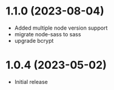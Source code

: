 # 1.1.0 (2023-08-04)
- Added multiple node version support
- migrate node-sass to sass
- upgrade bcrypt 

<!-- CHANGELOG SPLIT MARKER -->

# 1.0.4 (2023-05-02)
- Initial release

<!-- CHANGELOG SPLIT MARKER -->
